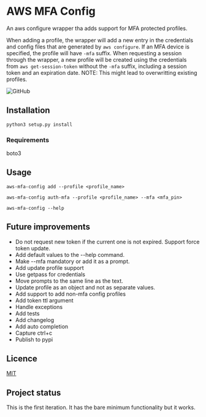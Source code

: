 # AWS MFA Config
An aws configure wrapper tha adds support for MFA protected profiles.

When adding a profile, the wrapper will add a new entry in the credentials and config files
that are generated by `aws configure`. If an MFA device is specified, the profile will have
`-mfa` suffix. When requesting a session through the wrapper, a new profile will be created
using the credentials from `aws get-session-token` without the `-mfa` suffix, including 
a session token and an expiration date.
NOTE: This might lead to overwritting existing profiles.

![GitHub](https://img.shields.io/github/license/gpetrousis/aws-mfa-config)

## Installation
`python3 setup.py install`

### Requirements
boto3

## Usage
`aws-mfa-config add --profile <profile_name>`

`aws-mfa-config auth-mfa --profile <profile_name> --mfa <mfa_pin>`

`aws-mfa-config --help`

## Future improvements
- Do not request new token if the current one is not expired. Support force token update.
- Add default values to the --help command.
- Make --mfa mandatory or add it as a prompt.
- Add update profile support
- Use getpass for credentials
- Move prompts to the same line as the text.
- Update profile as an object and not as separate values.
- Add support to add non-mfa config profiles
- Add token ttl argument
- Handle exceptions
- Add tests
- Add changelog
- Add auto completion
- Capture ctrl+c
- Publish to pypi

## Licence
[MIT](LICENCE)

## Project status
This is the first iteration. It has the bare minimum functionality but it works.
